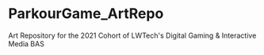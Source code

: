 # ParkourGame_ArtRepo
Art Repository for the 2021 Cohort of LWTech's Digital Gaming &amp; Interactive Media BAS
